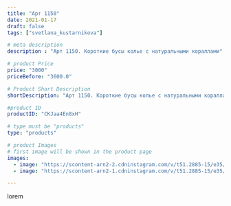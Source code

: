 ```yaml
---
title: "Арт 1150"
date: 2021-01-17
draft: false
tags: ["svetlana_kustarnikova"]

# meta description
description : "Арт 1150. Короткие бусы колье с натуральными кораллами"

# product Price
price: "3000"
priceBefore: "3600.0"

# Product Short Description
shortDescription: "Арт 1150. Короткие бусы колье с натуральными кораллами"

#product ID
productID: "CKJaa4En8xH"

# type must be "products"
type: "products"

# product Images
# first image will be shown in the product page
images:
  - image: "https://scontent-arn2-2.cdninstagram.com/v/t51.2885-15/e35/139615006_164649915097308_5387568088909720762_n.jpg?se=7&tp=1&_nc_ht=scontent-arn2-2.cdninstagram.com&_nc_cat=100&_nc_ohc=gPjbY4OVvSwAX_pi69A&ccb=7-4&oh=b0d78188838abf9df54a02f90a209cc2&oe=60831A53&ig_cache_key=MjQ4ODYzNjQ2MzEwNzU5OTU1Mg%3D%3D.2-ccb7-4"
  - image: "https://scontent-arn2-1.cdninstagram.com/v/t51.2885-15/e35/139414200_112559890776995_7701026962980304404_n.jpg?se=8&tp=1&_nc_ht=scontent-arn2-1.cdninstagram.com&_nc_cat=111&_nc_ohc=paU4GJKP_VwAX_Z6TNM&ccb=7-4&oh=f9450cadcb839b3c63d6944590f286ff&oe=608462FD&ig_cache_key=MjQ4ODYzNjQ2MzEyNDM2NzgzMg%3D%3D.2-ccb7-4"

---
```

lorem
